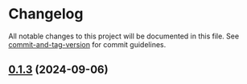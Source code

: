 # Changelog

All notable changes to this project will be documented in this file. See [commit-and-tag-version](https://github.com/absolute-version/commit-and-tag-version) for commit guidelines.

## [0.1.3](https://github.com/Dysterio/Playground/compare/v0.1.2...v0.1.3) (2024-09-06)
